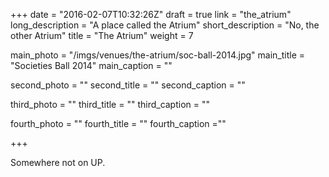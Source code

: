 +++
date = "2016-02-07T10:32:26Z"
draft = true
link = "the_atrium"
long_description = "A place called the Atrium"
short_description = "No, the other Atrium"
title = "The Atrium"
weight = 7

main_photo = "/imgs/venues/the-atrium/soc-ball-2014.jpg"
main_title = "Societies Ball 2014"
main_caption = ""

second_photo = ""
second_title = ""
second_caption = ""

third_photo = ""
third_title = ""
third_caption = ""

fourth_photo = ""
fourth_title = ""
fourth_caption =""

+++

Somewhere not on UP.
